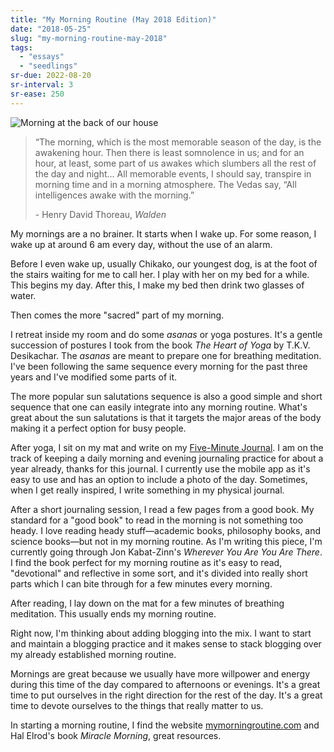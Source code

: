 ```yaml
---
title: "My Morning Routine (May 2018 Edition)"
date: "2018-05-25"
slug: "my-morning-routine-may-2018"
tags:
  - "essays"
  - "seedlings"
sr-due: 2022-08-20
sr-interval: 3
sr-ease: 250
---
```

![Morning at the back of our house](morning_back_house.jpg)

> “The morning, which is the most memorable season of the day, is the awakening hour. Then there is least somnolence in us; and for an hour, at least, some part of us awakes which slumbers all the rest of the day and night... All memorable events, I should say, transpire in morning time and in a morning atmosphere. The Vedas say, “All intelligences awake with the morning.”
>
> \- Henry David Thoreau, _Walden_

My mornings are a no brainer. It starts when I wake up. For some reason, I wake up at around 6 am every day, without the use of an alarm.

Before I even wake up, usually Chikako, our youngest dog, is at the foot of the stairs waiting for me to call her. I play with her on my bed for a while. This begins my day. After this, I make my bed then drink two glasses of water.

Then comes the more "sacred" part of my morning.

I retreat inside my room and do some _asanas_ or yoga postures. It's a gentle succession of postures I took from the book _The Heart of Yoga_ by T.K.V. Desikachar. The _asanas_ are meant to prepare one for breathing meditation. I've been following the same sequence every morning for the past three years and I've modified some parts of it.

The more popular sun salutations sequence is also a good simple and short sequence that one can easily integrate into any morning routine. What's great about the sun salutations is that it targets the major areas of the body making it a perfect option for busy people.

After yoga, I sit on my mat and write on my [Five-Minute Journal](https://www.intelligentchange.com/products/the-five-minute-journal). I am on the track of keeping a daily morning and evening journaling practice for about a year already, thanks for this journal. I currently use the mobile app as it's easy to use and has an option to include a photo of the day. Sometimes, when I get really inspired, I write something in my physical journal.

After a short journaling session, I read a few pages from a good book. My standard for a "good book" to read in the morning is not something too heady. I love reading heady stuff—academic books, philosophy books, and science books—but not in my morning routine. As I'm writing this piece, I'm currently going through Jon Kabat-Zinn's _Wherever You Are You Are There_. I find the book perfect for my morning routine as it's easy to read, "devotional" and reflective in some sort, and it's divided into really short parts which I can bite through for a few minutes every morning.

After reading, I lay down on the mat for a few minutes of breathing meditation. This usually ends my morning routine.

Right now, I'm thinking about adding blogging into the mix. I want to start and maintain a blogging practice and it makes sense to stack blogging over my already established morning routine.

Mornings are great because we usually have more willpower and energy during this time of the day compared to afternoons or evenings. It's a great time to put ourselves in the right direction for the rest of the day. It's a great time to devote ourselves to the things that really matter to us.

In starting a morning routine, I find the website [mymorningroutine.com](https://mymorningroutine.com) and Hal Elrod's book _Miracle Morning_, great resources.
